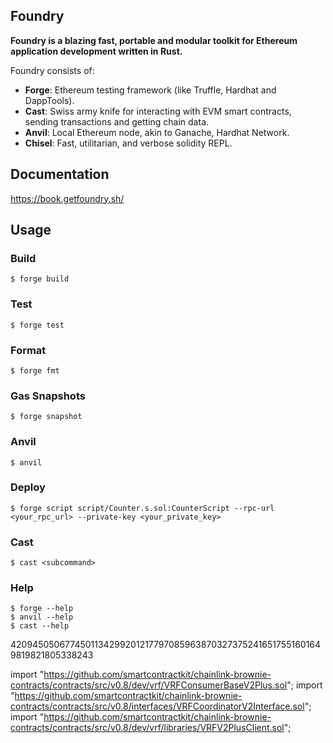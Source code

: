 ## Foundry

**Foundry is a blazing fast, portable and modular toolkit for Ethereum application development written in Rust.**

Foundry consists of:

- **Forge**: Ethereum testing framework (like Truffle, Hardhat and DappTools).
- **Cast**: Swiss army knife for interacting with EVM smart contracts, sending transactions and getting chain data.
- **Anvil**: Local Ethereum node, akin to Ganache, Hardhat Network.
- **Chisel**: Fast, utilitarian, and verbose solidity REPL.

## Documentation

https://book.getfoundry.sh/

## Usage

### Build

```shell
$ forge build
```

### Test

```shell
$ forge test
```

### Format

```shell
$ forge fmt
```

### Gas Snapshots

```shell
$ forge snapshot
```

### Anvil

```shell
$ anvil
```

### Deploy

```shell
$ forge script script/Counter.s.sol:CounterScript --rpc-url <your_rpc_url> --private-key <your_private_key>
```

### Cast

```shell
$ cast <subcommand>
```

### Help

```shell
$ forge --help
$ anvil --help
$ cast --help
```

42094505067745011342992012177970859638703273752416517551601649819821805338243

import "https://github.com/smartcontractkit/chainlink-brownie-contracts/contracts/src/v0.8/dev/vrf/VRFConsumerBaseV2Plus.sol";
import "https://github.com/smartcontractkit/chainlink-brownie-contracts/contracts/src/v0.8/interfaces/VRFCoordinatorV2Interface.sol";
import "https://github.com/smartcontractkit/chainlink-brownie-contracts/contracts/src/v0.8/dev/vrf/libraries/VRFV2PlusClient.sol";
